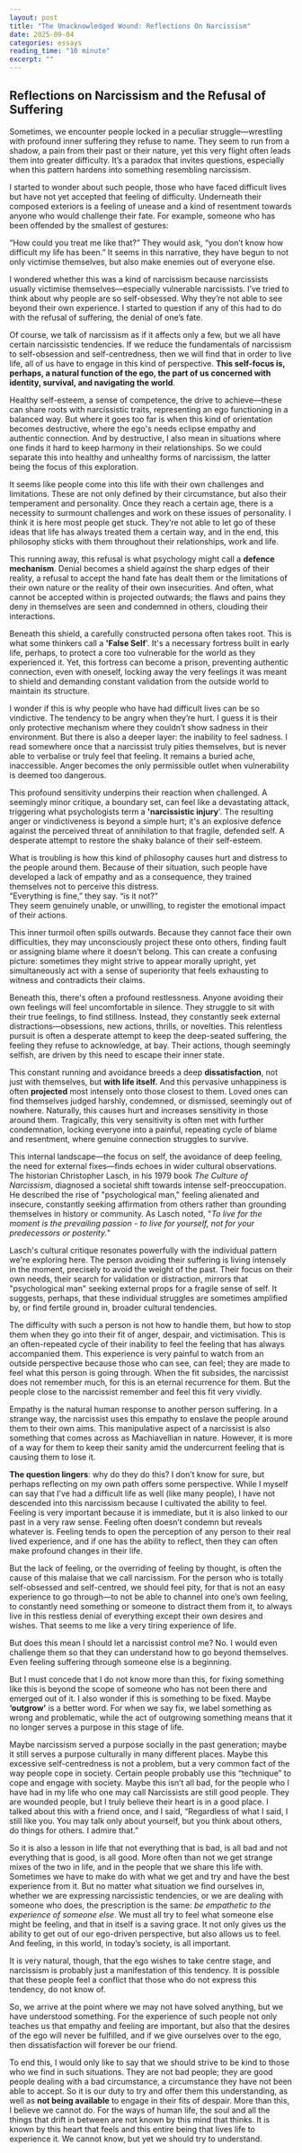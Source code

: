 ```yaml
---
layout: post
title: "The Unacknowledged Wound: Reflections On Narcissism"
date: 2025-09-04
categories: essays
reading_time: "10 minute"
excerpt: ""
---
```


## Reflections on Narcissism and the Refusal of Suffering

Sometimes, we encounter people locked in a peculiar struggle—wrestling
with profound inner suffering they refuse to name. They seem to run from
a shadow, a pain from their past or their nature, yet this very flight
often leads them into greater difficulty. It’s a paradox that invites
questions, especially when this pattern hardens into something
resembling narcissism.

I started to wonder about such people, those who have faced difficult
lives but have not yet accepted that feeling of difficulty. Underneath
their composed exteriors is a feeling of unease and a kind of resentment
towards anyone who would challenge their fate. For example, someone who
has been offended by the smallest of gestures:

“How could you treat me like that?” They would ask, “you don’t know how
difficult my life has been.” It seems in this narrative, they have begun
to not only victimise themselves, but also make enemies out of everyone
else.

I wondered whether this was a kind of narcissism because narcissists
usually victimise themselves—especially vulnerable narcissists. I’ve
tried to think about why people are so self-obsessed. Why they’re not
able to see beyond their own experience. I started to question if any of
this had to do with the refusal of suffering, the denial of one’s fate.

Of course, we talk of narcissism as if it affects only a few, but we all
have certain narcissistic tendencies. If we reduce the fundamentals of
narcissism to self-obsession and self-centredness, then we will find
that in order to live life, all of us have to engage in this kind of
perspective. **This self-focus is, perhaps, a natural function of the
ego, the part of us concerned with identity, survival, and navigating
the world**.

Healthy self-esteem, a sense of competence, the drive to achieve—these
can share roots with narcissistic traits, representing an ego
functioning in a balanced way. But where it goes too far is when this
kind of orientation becomes destructive, where the ego's needs eclipse
empathy and authentic connection. And by destructive, I also mean in
situations where one finds it hard to keep harmony in their
relationships. So we could separate this into healthy and unhealthy
forms of narcissism, the latter being the focus of this exploration.

It seems like people come into this life with their own challenges and
limitations. These are not only defined by their circumstance, but also
their temperament and personality. Once they reach a certain age, there
is a necessity to surmount challenges and work on these issues of
personality. I think it is here most people get stuck. They’re not able
to let go of these ideas that life has always treated them a certain
way, and in the end, this philosophy sticks with them throughout their
relationships, work and life.

This running away, this refusal is what psychology might call a
**defence mechanism**. Denial becomes a shield against the sharp edges
of their reality, a refusal to accept the hand fate has dealt them or
the limitations of their own nature or the reality of their own
insecurities. And often, what cannot be accepted within is projected
outwards; the flaws and pains they deny in themselves are seen and
condemned in others, clouding their interactions.

Beneath this shield, a carefully constructed persona often takes root.
This is what some thinkers call a **'False Self**'. It's a necessary
fortress built in early life, perhaps, to protect a core too vulnerable
for the world as they experienced it. Yet, this fortress can become a
prison, preventing authentic connection, even with oneself, locking away
the very feelings it was meant to shield and demanding constant
validation from the outside world to maintain its structure.

I wonder if this is why people who have had difficult lives can be so
vindictive. The tendency to be angry when they’re hurt. I guess it is
their only protective mechanism where they couldn’t show sadness in
their environment. But there is also a deeper layer: the inability to
feel sadness. I read somewhere once that a narcissist truly pities
themselves, but is never able to verbalise or truly feel that feeling.
It remains a buried ache, inaccessible. Anger becomes the only
permissible outlet when vulnerability is deemed too dangerous.

This profound sensitivity underpins their reaction when challenged. A
seemingly minor critique, a boundary set, can feel like a devastating
attack, triggering what psychologists term a **'narcissistic injury**'.
The resulting anger or vindictiveness is beyond a simple hurt; it's an
explosive defence against the perceived threat of annihilation to that
fragile, defended self. A desperate attempt to restore the shaky balance
of their self-esteem.

What is troubling is how this kind of philosophy causes hurt and
distress to the people around them. Because of their situation, such
people have developed a lack of empathy and as a consequence, they
trained themselves not to perceive this distress.  
“Everything is fine,” they say. “is it not?”  
They seem genuinely unable, or unwilling, to register the emotional
impact of their actions.

This inner turmoil often spills outwards. Because they cannot face their
own difficulties, they may unconsciously project these onto others,
finding fault or assigning blame where it doesn't belong. This can
create a confusing picture: sometimes they might strive to appear
morally upright, yet simultaneously act with a sense of superiority that
feels exhausting to witness and contradicts their claims.

Beneath this, there's often a profound restlessness. Anyone avoiding
their own feelings will feel uncomfortable in silence. They struggle to
sit with their true feelings, to find stillness. Instead, they
constantly seek external distractions—obsessions, new actions, thrills,
or novelties. This relentless pursuit is often a desperate attempt to
keep the deep-seated suffering, the feeling they refuse to acknowledge,
at bay. Their actions, though seemingly selfish, are driven by this need
to escape their inner state.

This constant running and avoidance breeds a deep **dissatisfaction**,
not just with themselves, but **with life itself.** And this pervasive
unhappiness is often **projected** most intensely onto those closest to
them. Loved ones can find themselves judged harshly, condemned, or
dismissed, seemingly out of nowhere. Naturally, this causes hurt and
increases sensitivity in those around them. Tragically, this very
sensitivity is often met with further condemnation, locking everyone
into a painful, repeating cycle of blame and resentment, where genuine
connection struggles to survive.

This internal landscape—the focus on self, the avoidance of deep
feeling, the need for external fixes—finds echoes in wider cultural
observations. The historian Christopher Lasch, in his 1979 book *The
Culture of Narcissism*, diagnosed a societal shift towards intense
self-preoccupation. He described the rise of "psychological man,"
feeling alienated and insecure, constantly seeking affirmation from
others rather than grounding themselves in history or community. As
Lasch noted, "*To live for the moment is the prevailing passion - to
live for yourself, not for your predecessors or posterity.*"

Lasch's cultural critique resonates powerfully with the individual
pattern we're exploring here. The person avoiding their suffering is
living intensely in the moment, precisely to avoid the weight of the
past. Their focus on their own needs, their search for validation or
distraction, mirrors that "psychological man" seeking external props for
a fragile sense of self. It suggests, perhaps, that these individual
struggles are sometimes amplified by, or find fertile ground in, broader
cultural tendencies.

The difficulty with such a person is not how to handle them, but how to
stop them when they go into their fit of anger, despair, and
victimisation. This is an often-repeated cycle of their inability to
feel the feeling that has always accompanied them. This experience is
very painful to watch from an outside perspective because those who can
see, can feel; they are made to feel what this person is going through.
When the fit subsides, the narcissist does not remember much, for this
is an eternal recurrence for them. But the people close to the
narcissist remember and feel this fit very vividly.

Empathy is the natural human response to another person suffering. In a
strange way, the narcissist uses this empathy to enslave the people
around them to their own aims. This manipulative aspect of a narcissist
is also something that comes across as Machiavellian in nature. However,
it is more of a way for them to keep their sanity amid the undercurrent
feeling that is causing them to lose it.

**The question lingers**: why do they do this? I don’t know for
sure, but perhaps reflecting on my own path offers some perspective.
While I myself can say that I’ve had a difficult life as well (like many
people), I have not descended into this narcissism because I cultivated
the ability to feel. Feeling is very important because it is immediate,
but it is also linked to our past in a very raw sense. Feeling often
doesn’t condemn but reveals whatever is. Feeling tends to open the
perception of any person to their real lived experience, and if one has
the ability to reflect, then they can often make profound changes in
their life.

But the lack of feeling, or the overriding of feeling by thought, is
often the cause of this malaise that we call narcissism. For the person
who is totally self-obsessed and self-centred, we should feel pity, for
that is not an easy experience to go through—to not be able to channel
into one’s own feeling, to constantly need something or someone to
distract them from it, to always live in this restless denial of
everything except their own desires and wishes. That seems to me like a
very tiring experience of life.

But does this mean I should let a narcissist control me? No. I would
even challenge them so that they can understand how to go beyond
themselves. Even feeling suffering through someone else is a beginning.

But I must concede that I do not know more than this, for fixing
something like this is beyond the scope of someone who has not been
there and emerged out of it. I also wonder if this is something to be
fixed. Maybe **‘outgrow’** is a better word. For when we say fix, we
label something as wrong and problematic, while the act of outgrowing
something means that it no longer serves a purpose in this stage of
life.

Maybe narcissism served a purpose socially in the past generation; maybe
it still serves a purpose culturally in many different places. Maybe
this excessive self-centredness is not a problem, but a very common fact
of the way people cope in society. Certain people probably use this
“technique” to cope and engage with society. Maybe this isn’t all bad,
for the people who I have had in my life who one may call Narcissists
are still good people. They are wounded people, but I truly believe
their heart is in a good place. I talked about this with a friend once,
and I said, “Regardless of what I said, I still like you. You may talk
only about yourself, but you think about others, do things for others. I
admire that.”

So it is also a lesson in life that not everything that is bad, is all
bad and not everything that is good, is all good. More often than not we
get strange mixes of the two in life, and in the people that we share
this life with. Sometimes we have to make do with what we get and try
and have the best experience from it. But no matter what situation we
find ourselves in, whether we are expressing narcissistic tendencies, or
we are dealing with someone who does, the prescription is the same: *be
empathetic to the experience of someone else*. We must all try to feel
what someone else might be feeling, and that in itself is a saving
grace. It not only gives us the ability to get out of our ego-driven
perspective, but also allows us to feel. And feeling, in this world, in
today’s society, is all important.

It is very natural, though, that the ego wishes to take centre stage,
and narcissism is probably just a manifestation of this tendency. It is
possible that these people feel a conflict that those who do not express
this tendency, do not know of.

So, we arrive at the point where we may not have solved anything, but we
have understood something. For the experience of such people not only
teaches us that empathy and feeling are important, but also that the
desires of the ego will never be fulfilled, and if we give ourselves
over to the ego, then dissatisfaction will forever be our friend.

To end this, I would only like to say that we should strive to be kind
to those who we find in such situations. They are not bad people; they
are good people dealing with a bad circumstance, a circumstance they
have not been able to accept. So it is our duty to try and offer them
this understanding, as well as **not being available** to engage in
their fits of despair. More than this, I believe we cannot do. For the
ways of human life, the soul and all the things that drift in between
are not known by this mind that thinks. It is known by this heart that
feels and this entire being that lives life to experience it. We cannot
know, but yet we should try to understand.
